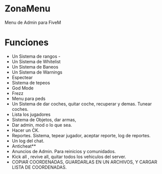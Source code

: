 # ZonaMenu
Menu de Admin para FiveM

# Funciones
- Un Sistema de rangos - 
- Un Sistema de Whitelist
- Un Sistema de Baneos
- Un Sistema de Warnings
- Espectear
- Sistema de tepeos
- God Mode
- Frezz 
- Menu para peds
- Un Sistema de dar coches,  quitar coche, recuperar y demas. Tunear coches.
- Lista los jugadores
- Sistema de Objetos, dar armas, 
- Dar admin, mod o lo que sea.
- Hacer un CK.
- Reportes. Sistema, tepear jugador, aceptar reporte, log de reportes. 
- Un log del chat.
- Anticheat** 
- Anuncios de Admin. Para reinicios y comunidados.
- Kick all , revive all, quitar todos los vehiculos del server.
- COPIAR COORDENADAS, GUARDARLAS EN UN ARCHIVOS, Y CARGAR LISTA DE COORDENADAS.
